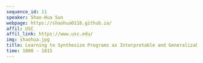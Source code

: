 ```yaml
---
sequence_id: 11
speaker: Shao-Hua Sun
webpage: https://shaohua0116.github.io/
affil: USC
affil_link: https://www.usc.edu/
img: shaohua.jpg
title: Learning to Synthesize Programs as Interpretable and Generalizable Policies
time: 1800 - 1815
---
```

